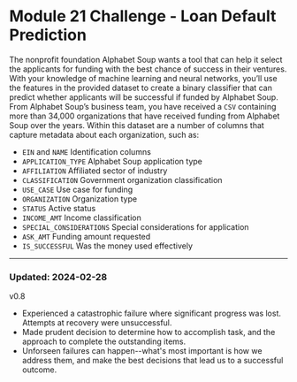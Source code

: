# Module 21 Challenge - Loan Default Prediction

The nonprofit foundation Alphabet Soup wants a tool that can help it select the applicants for funding with the best chance of success in their ventures. With your knowledge of machine learning and neural networks, you’ll use the features in the provided dataset to create a binary classifier that can predict whether applicants will be successful if funded by Alphabet Soup.
From Alphabet Soup’s business team, you have received a `CSV` containing more than 34,000 organizations that have received funding from Alphabet Soup over the years. Within this dataset are a number of columns that capture metadata about each organization, such as:

- `EIN` and `NAME` Identification columns
- `APPLICATION_TYPE` Alphabet Soup application type
- `AFFILIATION` Affiliated sector of industry
- `CLASSIFICATION` Government organization classification
- `USE_CASE` Use case for funding
- `ORGANIZATION` Organization type
- `STATUS` Active status
- `INCOME_AMT` Income classification
- `SPECIAL_CONSIDERATIONS` Special considerations for application
- `ASK_AMT` Funding amount requested
- `IS_SUCCESSFUL` Was the money used effectively


----

### Updated: 2024-02-28
v0.8
- Experienced a catastrophic failure where significant progress was lost. Attempts at recovery were unsuccessful.
- Made prudent decision to determine how to accomplish task, and the approach to complete the outstanding items.
- Unforseen failures can happen--what's most important is how we address them, and make the best decisions that lead us to a successful outcome. 